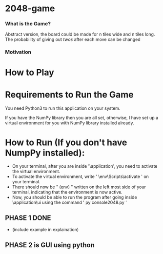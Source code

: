 # 2048-game
### What is the Game?
Abstract version, the board could be made for n tiles wide and n tiles long.
The probability of giving out *twos* after each move can be changed
### Motivation


# How to Play

# Requirements to Run the Game
You need Python3 to run this application on your system.

If you have the NumPy library then you are all set, otherwise, I have set up a virtual environment for you with NumPy library installed already.

# How to Run (If you don't have NumpPy installed): 
- On your terminal, after you are inside '\application', you need to activate the virtual environment.
- To activate the virtual environment, write ' \env\Scripts\activate ' on your terminal.
- There should now be " (env) " written on the left most side of your terminal, indicating that the environment is now active.
- Now, you should be able to run the program after going inside \application\ui using the command ' py console2048.py '


## PHASE 1 DONE 
- (include example in explaination)

## PHASE 2 is GUI using python
